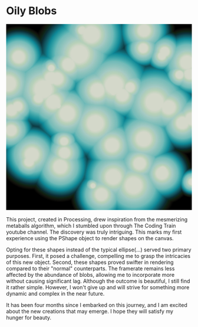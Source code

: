 # Oily Blobs

![Oily Blobs](./image/0000.jpg)

This project, created in Processing, drew inspiration from the mesmerizing metaballs algorithm, which I stumbled upon through The Coding Train youtube channel. The discovery was truly intriguing. This marks my first experience using the PShape object to render shapes on the canvas.

Opting for these shapes instead of the typical ellipse(...) served two primary purposes.
First, it posed a challenge, compelling me to grasp the intricacies of this new object.
Second, these shapes proved swifter in rendering compared to their "normal" counterparts. The framerate remains less affected by the abundance of blobs, allowing me to incorporate more without causing significant lag.
Although the outcome is beautiful, I still find it rather simple. However, I won't give up and will strive for something more dynamic and complex in the near future.

It has been four months since I embarked on this journey, and I am excited about the new creations that may emerge. I hope they will satisfy my hunger for beauty.
